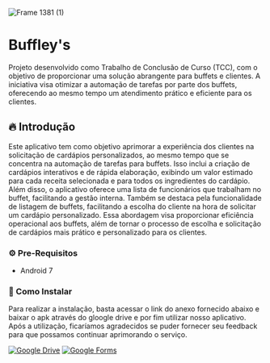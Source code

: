 ![Frame 1381 (1)](https://github.com/ThiagoEG/Buffley-s/assets/95055952/dcb5cc15-14ed-4171-9dd2-18df08569041)

# Buffley's 

Projeto desenvolvido como Trabalho de Conclusão de Curso (TCC), com o objetivo de proporcionar uma solução abrangente para buffets e clientes. A iniciativa visa otimizar a automação de tarefas por parte dos buffets, oferecendo ao mesmo tempo um atendimento prático e eficiente para os clientes.

## 🔥 Introdução

Este aplicativo tem como objetivo aprimorar a experiência dos clientes na solicitação de cardápios personalizados, ao mesmo tempo que se concentra na automação de tarefas para buffets. Isso inclui a criação de cardápios interativos e de rápida elaboração, exibindo um valor estimado para cada receita selecionada e para todos os ingredientes do cardápio. Além disso, o aplicativo oferece uma lista de funcionários que trabalham no buffet, facilitando a gestão interna. Também se destaca pela funcionalidade de listagem de buffets, facilitando a escolha do cliente na hora de solicitar um cardápio personalizado. Essa abordagem visa proporcionar eficiência operacional aos buffets, além de tornar o processo de escolha e solicitação de cardápios mais prático e personalizado para os clientes.

### ⚙️ Pre-Requisitos 

* Android 7

### 🔨 Como Instalar

Para realizar a instalação, basta acessar o link do anexo fornecido abaixo e baixar o apk através do gloogle drive e por fim utilizar nosso aplicativo. Após a utilização, ficaríamos agradecidos se puder fornecer seu feedback para que possamos continuar aprimorando o serviço.

[![Google Drive](https://img.shields.io/badge/Google%20Drive-4285F4?style=for-the-badge&logo=googledrive&logoColor=white)](https://bit.ly/Buffleys)
[![Google Forms](https://img.shields.io/badge/Google%20Forms-4285F4?style=for-the-badge&logo=googleforms&logoColor=white)](https://bit.ly/471uwPu)




